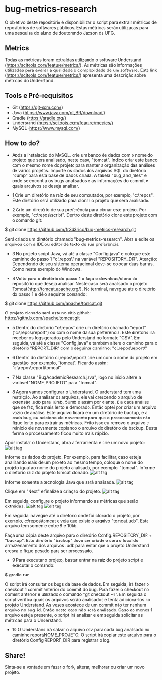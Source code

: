 # bug-metrics-research
O objetivo deste repositório é disponibilizar o script para extrair métricas de repositórios de softwares públicos. Estas métricas serão utilizadas para uma pesquisa do aluno de doutorando Jacson da UFG.

## Metrics
Todas as métricas foram extraídas utilizando o software Understand (https://scitools.com/feature/metrics/).
As métricas são informações utilizadas para avaliar a qualidade e complexidade de um software.
Este link (https://scitools.com/feature/metrics/) apresenta uma descrição sobre métricas do Understand.

## Tools e Pré-requisitos

- Git (https://git-scm.com/)
- Java (https://www.java.com/pt_BR/download/)
- Gradle (https://gradle.org/)
- Understand (https://scitools.com/feature/metrics/)
- MySQL (https://www.mysql.com/)

## How to do?

- Após a instalação do MySQL, crie um banco de dados com o nome do projeto que será analisado, neste caso, "tomcat". Indico criar este banco com o mesmo nome do projeto para manter a organização das análises de vários projetos.
Importe os dados dos arquivos SQL do diretório "dump" para esta base de dados criada.
A tabela "bug_and_files" é onde se encontra os bugs analisados e as informações do commit e quais arquivos se deseja analisar.

- 1 Crie um diretório na raíz de seu computador, por exemplo, "c:\repos". Este diretório será utilizado para clonar o projeto que será analisado.

- 2 Crie um diretório de sua preferência para clonar este projeto. Por exemplo, "c:\repos\script". Dentro deste diretório clone este projeto com o comando git:

$ git clone https://github.com/fr3d3rico/bug-metrics-research.git

Será criado um diretório chamado "bug-metrics-research". Abra e edite os arquivos com a IDE ou editor de texto de sua preferência.

- 3 No projeto script Java, vá até a classe "Config.java" e coloque este caminho do passo 1 "c:\\repos\\" na variável "REPOSITORY_DIR". Atenção: Dependendo do seu sistema operacional deve-se colocar duas barras. Como neste exemplo do Windows.

- 4 Volte para o diretório do passo 1 e faça o download/clone do repositório que deseja analisar. Neste caso será analisado o projeto Tomcat(http://tomcat.apache.org/).
No terminal, navegue até o diretório do passo 1 e dê o seguinte comando:

$ git clone https://github.com/apache/tomcat.git

O projeto clonado será este no sítio github: https://github.com/apache/tomcat.git

- 5 Dentro do diretório "c:\repos" crie um diretório chamado "report" ("c:\repos\report") ou com o nome da sua preferência. Este diretório irá receber os logs gerados pelo Understand no formato "CSV".
Em seguida, vá até a classe "Config.java" e também altere o caminho para o diretório "REPORT_DIR" com o seguinte caminho: "c:\\repos\\report\\"

- 6 Dentro do diretório c:\repos\report\\ crie um com o nome do projeto em questão, por exemplo, "tomcat". Ficando assim: "c:\repos\report\tomcat"

- 7 Na classe "BugAcademicResearch.java", logo no início altere a variável "NOME_PROJETO" para "tomcat".

- 8 Agora vamos configurar o Understand.
O understand tem uma restrição. Ao analisar os arquivos, ele vai crescendo o arquivo de extensão .udb para 10mb, 50mb e assim por diante. E a cada análise que se faz, fica mais lento e demorado. Então optei por criar um arquivo vazio de análise. Este arquivo ficará em um diretório de backup, e a cada bug, eu adiciono ele novamente para que o processamento não fique lento para extrair as métricas. Feito isso eu removo o arquivo e reinicio ele novamente copiando o arquivo do diretório de backup. Desta forma o processamento ficou muito mais rápido.

Após instalar o Understand, abra a ferramenta e crie um novo projeto:
![alt tag](https://github.com/fr3d3rico/bug-metrics-research/blob/master/images/understand-1.png)

Informe os dados do projeto. Por exemplo, para facilitar, caso esteja analisando mais de um projeto ao mesmo tempo, coloque o nome do projeto igual ao nome do projeto analisado, por exemplo, "tomcat".
Informe o diretório raíz do projeto tomcat clonado.
![alt tag](https://github.com/fr3d3rico/bug-metrics-research/blob/master/images/understand-2.png)

Informe somente a tecnologia Java que será analisada.
![alt tag](https://github.com/fr3d3rico/bug-metrics-research/blob/master/images/understand-3.png)

Clique em "Next" e finalize a criaçao do projeto.
![alt tag](https://github.com/fr3d3rico/bug-metrics-research/blob/master/images/understand-4.png)

Em seguida, configure o projeto informando as métricas que serão extraídas.
![alt tag](https://github.com/fr3d3rico/bug-metrics-research/blob/master/images/understand-5.png)
![alt tag](https://github.com/fr3d3rico/bug-metrics-research/blob/master/images/understand-6.png)

Em seguida, navegue até o diretorio onde foi clonado o projeto, por exemplo, c:\repos\tomcat e veja que existe o arquivo "tomcat.udb". Este arquivo tem somente entre 8 e 10kb.

Faça uma cópia deste arquivo para o diretório Config.REPOSITORY_DIR + "backup". Este diretório "backup" deve ser criado e será o local de armazenamento dos arquivos .udb para evitar que o projeto Understand cresça e fique pesado para ser processado.

- 9 Para executar o projeto, bastar entrar na raíz do projeto script e executar o comando:

$ gradle run

O script irá consultar os bugs da base de dados. Em seguida, irá fazer o checkout 1 commit anterior do commit do bug. Para fazer o checkout no commit anterior é utilizado o comando "git checkout <commit-id>~1".
Em seguida o script verifica quais os arquivos serão analisados e tenta adicioná-los no projeto Understand. As vezes acontece de um commit não ter nenhum arquivo no bug-id. Então neste caso não será analisado. Caso ao menos 1 arquivo esteja presente, o script irá analisar e em seguida solicitar as métricas para o Understand.

- 10 O Understand irá salvar o arquivo csv para cada bug analisado no caminho report/NOME_PROJETO. O script irá copiar este arquivo para o diretório Config.REPORT_DIR para registrar o log.

## Share!

Sinta-se a vontade em fazer o fork, alterar, melhorar ou criar um novo projeto.